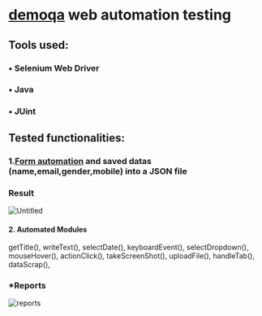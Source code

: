 # [demoqa](https://demoqa.com/automation-practice-form) web automation testing

## Tools used:

### • Selenium Web Driver

### • Java

### • JUint





## Tested functionalities:

###  1.[Form automation](https://demoqa.com/automation-practice-form) and saved datas (name,email,gender,mobile) into a JSON file



### Result

![Untitled](https://user-images.githubusercontent.com/102640942/183817088-a8a08dcd-a005-4ff3-9a33-22b0a5cf272d.png)




####  2. Automated Modules 
getTitle(), 
writeText(), 
selectDate(), 
keyboardEvent(), 
selectDropdown(),  
mouseHover(), 
actionClick(), 
takeScreenShot(), 
uploadFile(), 
handleTab(),
dataScrap(),


### *Reports
![reports](https://user-images.githubusercontent.com/102640942/184291545-4a042edc-f501-4e80-a1df-396e9900b1a6.png)


